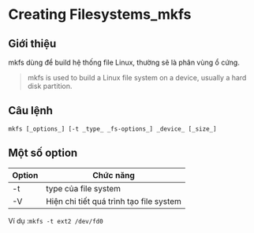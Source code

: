 ﻿# Creating Filesystems_mkfs

## Giới thiệu
mkfs dùng để build hệ thống file Linux, thường sẽ là phân vùng ổ cứng.  
> mkfs is used to build a Linux file system on a device, usually a hard disk partition.

## Câu lệnh 
```mkfs [_options_] [-t _type_ _fs-options_] _device_ [_size_]```  

## Một số option
| Option | Chức năng |
|--|--|
| -t | type của file system |
| -V | Hiện chi tiết quá trình tạo file system  |

Ví dụ :```mkfs -t ext2 /dev/fd0```

